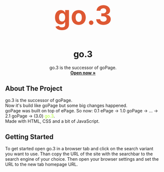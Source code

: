 <!-- Improved compatibility of back to top link: See: https://github.com/othneildrew/Best-README-Template/pull/73 -->

<a id="readme-top"></a>

<!--
*** Thanks for checking out the Best-README-Template. If you have a suggestion
*** that would make this better, please fork the repo and create a pull request
*** or simply open an issue with the tag "enhancement".
*** Don't forget to give the project a star!
*** Thanks again! Now go create something AMAZING! :D
-->

<!-- PROJECT LOGO -->
<br />
<div align="center">
    <h1 style="color: #de5833; font-size: 64pt;">go.3</h1>

  <h1 align="center">go.3</h1>

  <p align="center">
    go.3 is the successor of goPage.
    <br />
    <a href="https://go3.mmmarco.de/"><strong>Open now »</strong></a>
    <br />
  </p>
</div>

## About The Project

go.3 is the successor of goPage.<br />
Now it's build like goPage but some big changes happened.<br />
goPage was built on top of ePage. So now: 0.1 ePage -> 1.0 goPage -> ...
-> 2.1 goPage -> (3.0) <span style="color: greenyellow">go.3</span>.<br/>
Made with HTML, CSS and a bit of JavaScript.

## Getting Started

To get started open go.3 in a browser tab and click on the search variant you want to use. Than copy the URL of the site with the searchbar to the search engine of your choice. Then open your browser settings and set the URL to the new tab homepage URL.
